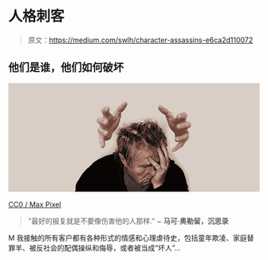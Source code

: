 # 人格刺客

> 原文：<https://medium.com/swlh/character-assassins-e6ca2d110072>

## 他们是谁，他们如何破坏

![](img/19d26aad7cfb53f60d60c036427ace5a.png)

[CC0 / Max Pixel](https://www.maxpixel.net/Arrows-Stress-Burnout-Bullying-Shame-Face-Man-3721062)

> "最好的报复就是不要像伤害他的人那样."
> ~ **马可·奥勒留，沉思录**

M 我接触的所有客户都有各种形式的情感和心理虐待史，包括童年欺凌、家庭替罪羊、被反社会的配偶操纵和侮辱，或者被当成“坏人”…